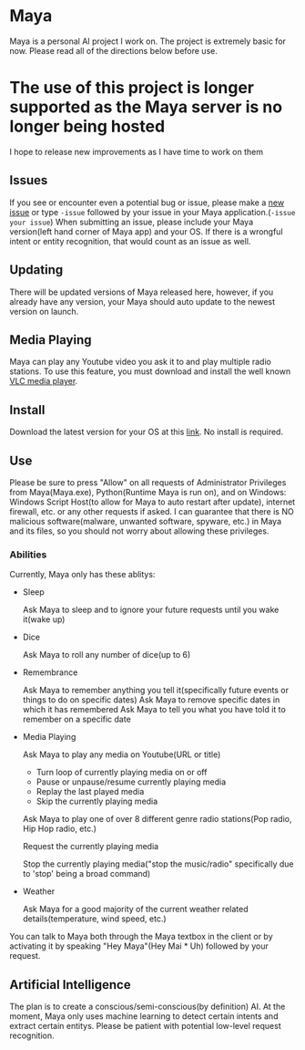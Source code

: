 # Maya
Maya is a personal AI project I work on. The project is extremely basic for now. Please read all of the directions below before use.

# The use of this project is longer supported as the Maya server is no longer being hosted
I hope to release new improvements as I have time to work on them

## Issues
If you see or encounter even a potential bug or issue, please make a [new issue](https://github.com/Ca1eb9/Maya/issues) or type
`-issue` followed by your issue in your Maya application.(`-issue your issue`) When submitting an issue, please include your 
Maya version(left hand corner of Maya app) and your OS. If there is a wrongful intent or entity recognition, that would count as an issue as well.
## Updating
There will be updated versions of Maya released here, however, if you already have any version, your Maya should auto update to the newest version on launch.

## Media Playing
Maya can play any Youtube video you ask it to and play multiple radio stations. To use this feature, you must download and install the well known [VLC media player](https://www.videolan.org/).

## Install
Download the latest version for your OS at this [link](https://github.com/Ca1eb9/Maya/releases). No install is required.

## Use
Please be sure to press "Allow" on all requests of Administrator Privileges from Maya(Maya.exe), Python(Runtime Maya is run on), and on Windows: Windows Script Host(to allow for Maya to auto restart after update), internet firewall, etc. or any other requests if asked. I can guarantee that there is NO malicious software(malware, unwanted software, spyware, etc.) in Maya and its files, so you should not worry about allowing these privileges.

### Abilities
Currently, Maya only has these ablitys:
- Sleep
  
  Ask Maya to sleep and to ignore your future requests until you wake it(wake up)
- Dice
  
  Ask Maya to roll any number of dice(up to 6)
- Remembrance
  
  Ask Maya to remember anything you tell it(specifically future events or things to do on specific dates)
  Ask Maya to remove specific dates in which it has remembered
  Ask Maya to tell you what you have told it to remember on a specific date
- Media Playing
  
  Ask Maya to play any media on Youtube(URL or title)
  - Turn loop of currently playing media on or off
  - Pause or unpause/resume currently playing media
  - Replay the last played media
  - Skip the currently playing media
  
  Ask Maya to play one of over 8 different genre radio stations(Pop radio, Hip Hop radio, etc.)
  
  Request the currently playing media
  
  Stop the currently playing media("stop the music/radio" specifically due to 'stop' being a broad command)

- Weather
  
  Ask Maya for a good majority of the current weather related details(temperature, wind speed, etc.)

You can talk to Maya both through the Maya textbox in the client or by activating it by speaking "Hey Maya"(Hey Mai * Uh) followed by your request.

## Artificial Intelligence
The plan is to create a conscious/semi-conscious(by definition) AI.
At the moment, Maya only uses machine learning to detect certain intents and extract certain entitys.
Please be patient with potential low-level request recognition.
